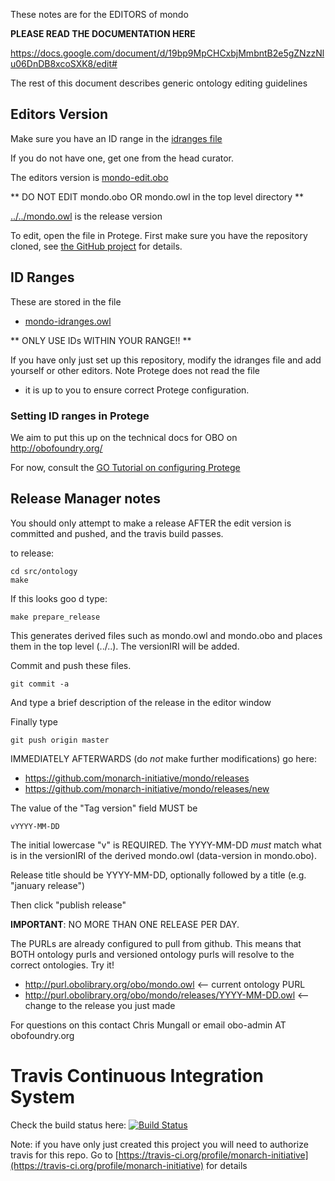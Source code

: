 These notes are for the EDITORS of mondo

**PLEASE READ THE DOCUMENTATION HERE**

https://docs.google.com/document/d/19bp9MpCHCxbjMmbntB2e5gZNzzNlu06DnDB8xcoSXK8/edit#

The rest of this document describes generic ontology editing guidelines

## Editors Version

Make sure you have an ID range in the [idranges file](mondo-idranges.owl)

If you do not have one, get one from the head curator.

The editors version is [mondo-edit.obo](mondo-edit.obo)

** DO NOT EDIT mondo.obo OR mondo.owl in the top level directory **

[../../mondo.owl](../../mondo.owl) is the release version

To edit, open the file in Protege. First make sure you have the repository cloned, see [the GitHub project](https://github.com/monarch-initiative/mondo) for details.

## ID Ranges

These are stored in the file

 * [mondo-idranges.owl](mondo-idranges.owl)

** ONLY USE IDs WITHIN YOUR RANGE!! **

If you have only just set up this repository, modify the idranges file
and add yourself or other editors. Note Protege does not read the file
- it is up to you to ensure correct Protege configuration.


### Setting ID ranges in Protege

We aim to put this up on the technical docs for OBO on http://obofoundry.org/

For now, consult the [GO Tutorial on configuring Protege](http://go-protege-tutorial.readthedocs.io/en/latest/Entities.html#new-entities)


## Release Manager notes

You should only attempt to make a release AFTER the edit version is
committed and pushed, and the travis build passes.

to release:

    cd src/ontology
    make

If this looks goo
d type:

    make prepare_release

This generates derived files such as mondo.owl and mondo.obo and places
them in the top level (../..). The versionIRI will be added.

Commit and push these files.

    git commit -a

And type a brief description of the release in the editor window

Finally type

    git push origin master

IMMEDIATELY AFTERWARDS (do *not* make further modifications) go here:

 * https://github.com/monarch-initiative/mondo/releases
 * https://github.com/monarch-initiative/mondo/releases/new

The value of the "Tag version" field MUST be

    vYYYY-MM-DD

The initial lowercase "v" is REQUIRED. The YYYY-MM-DD *must* match
what is in the versionIRI of the derived mondo.owl (data-version in
mondo.obo).

Release title should be YYYY-MM-DD, optionally followed by a title (e.g. "january release")

Then click "publish release"

__IMPORTANT__: NO MORE THAN ONE RELEASE PER DAY.

The PURLs are already configured to pull from github. This means that
BOTH ontology purls and versioned ontology purls will resolve to the
correct ontologies. Try it!

 * http://purl.obolibrary.org/obo/mondo.owl <-- current ontology PURL
 * http://purl.obolibrary.org/obo/mondo/releases/YYYY-MM-DD.owl <-- change to the release you just made

For questions on this contact Chris Mungall or email obo-admin AT obofoundry.org

# Travis Continuous Integration System

Check the build status here: [![Build Status](https://travis-ci.org/monarch-initiative/mondo.svg?branch=master)](https://travis-ci.org/monarch-initiative/mondo)

Note: if you have only just created this project you will need to authorize travis for this repo. Go to [https://travis-ci.org/profile/monarch-initiative](https://travis-ci.org/profile/monarch-initiative) for details

